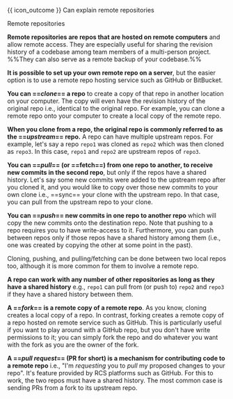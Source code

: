 <span id="prereqs"></span>

<span id="outcomes">{{ icon_outcome }} Can explain remote repositories</span>

<span id="title">Remote repositories</span>

<div id="body">

**Remote repositories are repos that are hosted on remote computers** and allow remote access. They are especially useful for sharing the revision history of a codebase among team members of a multi-person project. %%They can also serve as a remote backup of your codebase.%%

**It is possible to set up your own remote repo on a server**, but the easier option is to use a remote repo hosting service such as GitHub or BitBucket.

<div id="section-cloning">

**You can ==_clone_== a repo** to create a copy of that repo in another location on your computer. The copy will even have the revision history of the original repo i.e., identical to the original repo. For example, you can clone a remote repo onto your computer to create a local copy of the remote repo.<br>
</div>

**When you clone from a repo, the original repo is commonly referred to as the ==_upstream_== repo.** A repo can have multiple upstream repos. For example, let's say a repo `repo1` was cloned as `repo2` which was then cloned as `repo3`. In this case, `repo1` and `repo2` are upstream repos of `repo3`.

<div id="section-pulling">

**You can ==_pull_== (or ==fetch==) from one repo to another, to receive new commits in the second repo**, but only if the repos have a shared history. Let's say some new commits were added to the <tooltip content="_upstream_ repo is a term used to refer to the repo you cloned from">upstream repo</tooltip> after you cloned it, and you would like to copy over those new commits to your own clone i.e., ==sync== your clone with the upstream repo. In that case, you can pull from the upstream repo to your clone.
</div>
<div id="section-pushing">

**You can ==_push_== new commits in one repo to another repo** which will copy the new commits onto the destination repo. Note that pushing to a repo requires you to have write-access to it. Furthermore, you can push between repos only if those repos have a shared history among them (i.e., one was created by copying the other at some point in the past).
</div>

Cloning, pushing, and pulling/fetching can be done between two local repos too, although it is more common for them to involve a remote repo.

<div id="section-working-with-multiple-repos">

**A repo can work with any number of other repositories as long as they have a shared history** e.g., `repo1` can pull from (or push to) `repo2` and `repo3` if they have a shared history between them.
</div>

<div id="section-forking">

**A ==_fork_== is a remote copy of a remote repo**. As you know, cloning creates a local copy of a repo. In contrast, forking creates a remote copy of a repo hosted on remote service such as GitHub. This is particularly useful if you want to play around with a GitHub repo, but you don't have write permissions to it; you can simply fork the repo and do whatever you want with the fork as you are the owner of the fork.
</div>

<div id="section-pull-request">

**A ==_pull request_== (PR for short) is a mechanism for contributing code to a remote repo** i.e., "I'm _requesting_ you to _pull_ my proposed changes to your repo". It's feature provided by RCS platforms such as GitHub. For this to work, the two repos must have a shared history. The most common case is sending PRs from a fork to its <tooltip content="_upstream_ repo is a repo you forked from">upstream</tooltip> repo.
</div>

</div>

<div id="extras">
</div>
